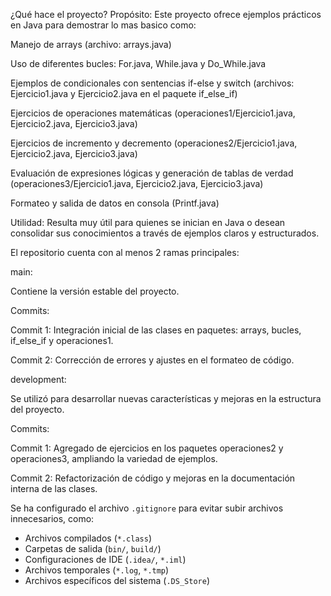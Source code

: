 ¿Qué hace el proyecto?
Propósito:
Este proyecto ofrece ejemplos prácticos en Java para demostrar lo mas basico como:

Manejo de arrays (archivo: arrays.java)

Uso de diferentes bucles: For.java, While.java y Do_While.java

Ejemplos de condicionales con sentencias if-else y switch (archivos: Ejercicio1.java y Ejercicio2.java en el paquete if_else_if)

Ejercicios de operaciones matemáticas (operaciones1/Ejercicio1.java, Ejercicio2.java, Ejercicio3.java)

Ejercicios de incremento y decremento (operaciones2/Ejercicio1.java, Ejercicio2.java, Ejercicio3.java)

Evaluación de expresiones lógicas y generación de tablas de verdad (operaciones3/Ejercicio1.java, Ejercicio2.java, Ejercicio3.java)

Formateo y salida de datos en consola (Printf.java)

Utilidad:
Resulta muy útil para quienes se inician en Java o desean consolidar sus conocimientos a través de ejemplos claros y estructurados.



El repositorio cuenta con al menos 2 ramas principales:

main:

Contiene la versión estable del proyecto.

Commits:

Commit 1: Integración inicial de las clases en paquetes: arrays, bucles, if_else_if y operaciones1.

Commit 2: Corrección de errores y ajustes en el formateo de código.

development:

Se utilizó para desarrollar nuevas características y mejoras en la estructura del proyecto.

Commits:

Commit 1: Agregado de ejercicios en los paquetes operaciones2 y operaciones3, ampliando la variedad de ejemplos.

Commit 2: Refactorización de código y mejoras en la documentación interna de las clases.


Se ha configurado el archivo `.gitignore` para evitar subir archivos innecesarios, como:
- Archivos compilados (`*.class`)
- Carpetas de salida (`bin/`, `build/`)
- Configuraciones de IDE (`.idea/`, `*.iml`)
- Archivos temporales (`*.log`, `*.tmp`)
- Archivos específicos del sistema (`.DS_Store`)
